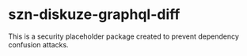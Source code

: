 # szn-diskuze-graphql-diff

This is a security placeholder package created to prevent dependency confusion attacks.